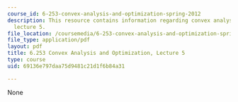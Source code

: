 ```yaml
---
course_id: 6-253-convex-analysis-and-optimization-spring-2012
description: This resource contains information regarding convex analysis and optimization,
  lecture 5.
file_location: /coursemedia/6-253-convex-analysis-and-optimization-spring-2012/69136e797daa75d9481c21d1f6b84a31_MIT6_253S12_lec05.pdf
file_type: application/pdf
layout: pdf
title: 6.253 Convex Analysis and Optimization, Lecture 5
type: course
uid: 69136e797daa75d9481c21d1f6b84a31

---
```

None